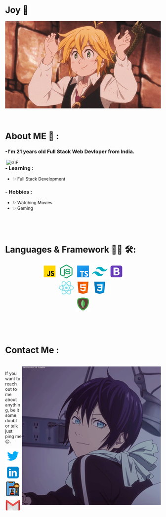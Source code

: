 # Joy 👋

<div align="center">
<img hight="300" width="700" alt="GIF" align="center" src="./assets/gif/1.gif">
</div>

<br />
<br />

# About ME 💬 :

### -I'm 21 years old Full Stack Web Devloper from India.

<img hight="400" width="500" alt="GIF" align="right" src="./assets/gif/2.gif">


### - Learning :
- ✨ Full Stack Development

### - Hobbies : 
- ✨ Watching Movies
- ✨ Gaming

</br>
</br>
</br>


# Languages & Framework 👨‍💻 🛠:

<p align="center">
<img src="./assets/icon/javascript.svg" alt="japascript" height="50px" />
<img src="./assets/icon/node-js.svg" alt="nodejs" height="50px" />
<img src="./assets/icon/typescript.svg" alt="typascript" height="50px" />
<img src="./assets/icon/tailwindcss.svg" alt="tailwindcss" height="50px" />
<img src="./assets/icon/bootstrap.svg" alt="bootstrap" height="50px" />
<br />
<img src="./assets/icon/react.svg" alt="react" height="50px" />
<img src="./assets/icon/html-5.svg" alt="html" height="50px" />
<img src="./assets/icon/css3.svg" alt="css" height="50px" />
<br />
<img src="./assets/icon/mongodb.svg" height="50px" alt="mongodb" height="50px" />
</p>

</br>
</br>
</br>

# Contact Me :

<p>
</br>


<img hight="320" width="450" align="right" alt="GIF" src="./assets/gif/3.gif">


If you want to reach out to me about anything, be it some doubt or talk just ping me 😉.


<a href="https://twitter.com/JoyKarmakar9871">
<img src="./assets/icon/twitter.svg" height="50px" alt="twitter" />
</a>
<a href="https://www.linkedin.com/in/joy-karmakar-cooch-behar">
<img src="./assets/icon/linkedin.svg" height="50px" alt="linkdeen" />
</a>
<a href="https://joy-protfolio.vercel.app/">
<img src="./assets/icon/portfolio-64.png" height="50px" alt="protfolio" />
<a href="mailto:joykarmakar987654321.com">
<img src="./assets/icon/gmail.svg" height="50px" alt="gmail" />
</a>
